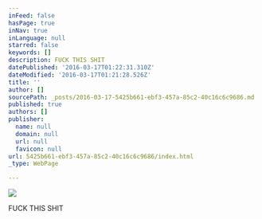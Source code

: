 ```yaml
---
inFeed: false
hasPage: true
inNav: true
inLanguage: null
starred: false
keywords: []
description: FUCK THIS SHIT
datePublished: '2016-03-17T01:22:31.310Z'
dateModified: '2016-03-17T01:21:28.526Z'
title: ''
author: []
sourcePath: _posts/2016-03-17-5425b661-ebf3-457a-85c2-40c16c6c9686.md
published: true
authors: []
publisher:
  name: null
  domain: null
  url: null
  favicon: null
url: 5425b661-ebf3-457a-85c2-40c16c6c9686/index.html
_type: WebPage

---
```

![](https://the-grid-user-content.s3-us-west-2.amazonaws.com/5934e7f2-b159-4242-b17a-73aad9c07b6e.jpg)

FUCK THIS SHIT